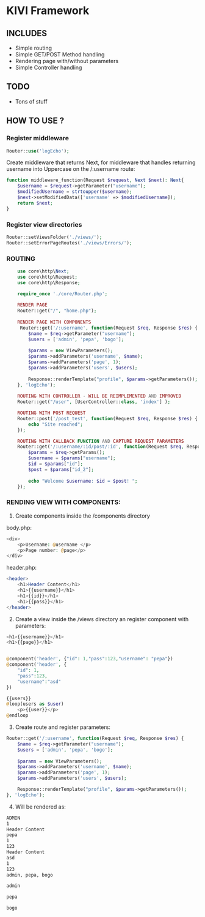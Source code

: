 # KIVI Framework


## INCLUDES
-   Simple routing
-   Simple GET/POST Method handling
-   Rendering page with/without parameters
-   Simple Controller handling

## TODO
-   Tons of stuff

## HOW TO USE ?

### Register middleware

```PHP
Router::use('logEcho');
```
Create middleware that returns Next, for middleware that handles returning username into Uppercase on the /:username route:
```PHP
function middleware_function(Request $request, Next $next): Next{
    $username = $request->getParameter("username");
    $modifiedUsername = strtoupper($username);
    $next->setModifiedData(['username' => $modifiedUsername]);
    return $next;
}
```

### Register view directories
```PHP
Router::setViewsFolder('./views/');
Router::setErrorPageRoutes('./views/Errors/');
```

### ROUTING
```PHP
    use core\http\Next;
    use core\http\Request;
    use core\http\Response;
    
    require_once './core/Router.php';

    RENDER PAGE
    Router::get("/", "home.php");
    
    RENDER PAGE WITH COMPONENTS
     Router::get('/:username', function(Request $req, Response $res) {
        $name = $req->getParameter("username");
        $users = ['admin', 'pepa', 'bogo'];
    
        $params = new ViewParameters();
        $params->addParameters('username', $name);
        $params->addParameters('page', 1);
        $params->addParameters('users', $users);
    
        Response::renderTemplate("profile", $params->getParameters());
    }, 'logEcho');
    
    ROUTING WITH CONTROLLER - WILL BE REIMPLEMENTED AND IMPROVED
    Router::get("/user", [UserController::class, 'index'] );

    ROUTING WITH POST REQUEST
    Router::post('/post_test', function(Request $req, Response $res) {
        echo "Site reached";
    });

    ROUTING WITH CALLBACK FUNCTION AND CAPTURE REQUEST PARAMETERS
    Router::get('/:username/:id/post/:id', function(Request $req, Response $res) {
        $params = $req->getParams();
        $username = $params["username"];
        $id = $params["id"];
        $post = $params["id_2"];
    
        echo "Welcome $username: $id = $post! ";
    });

```

### RENDING VIEW WITH COMPONENTS:

1. Create components inside the /components directory

body.php:
```PHP
<div>
    <p>Username: @username </p>
    <p>Page number: @page</p>
</div>
```
header.php:
```PHP
<header>
    <h1>Header Content</h1>
    <h1>{{username}}</h1>
    <h1>{{id}}</h1>
    <h1>{{pass}}</h1>
</header>
```

2. Create a view inside the /views directory an register component with parameters:
```PHP
<h1>{{username}}</h1>
<h1>{{page}}</h1>


@component('header', {"id": 1,"pass":123,"username": "pepa"})
@component('header', {
    "id": 1,
    "pass":123,
    "username":"asd"
})

{{users}}
@loop(users as $user)
    <p>{{user}}</p>
@endloop

```
3. Create route and register parameters:
```PHP
Router::get('/:username', function(Request $req, Response $res) {
    $name = $req->getParameter("username");
    $users = ['admin', 'pepa', 'bogo'];
    
    $params = new ViewParameters();
    $params->addParameters('username', $name);
    $params->addParameters('page', 1);
    $params->addParameters('users', $users);

    Response::renderTemplate("profile", $params->getParameters());
}, 'logEcho');
```

4. Will be rendered as:
```HTML
ADMIN
1
Header Content
pepa
1
123
Header Content
asd
1
123
admin, pepa, bogo

admin

pepa

bogo
```